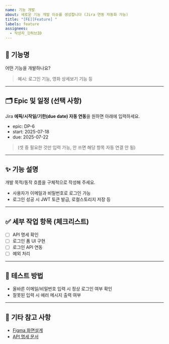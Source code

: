 ```yaml
---
name: 기능 개발
about: 새로운 기능 개발 이슈를 생성합니다 (Jira 연동 자동화 가능)
title: "[FE][Feature] "
labels: feature
assignees: 
  - 작성자_깃허브ID
---
```


## 📌 기능명
어떤 기능을 개발하나요?
> 예시: 로그인 기능, 영화 상세보기 기능 등

---

## 🗂️ Epic 및 일정 (선택 사항)
Jira **에픽/시작일/기한(due date) 자동 연동**을 원하면 아래에 입력하세요.

- epic: DP-6
- start: 2025-07-18
- due: 2025-07-22

> (셋 중 필요한 것만 입력 가능, 안 쓰면 해당 항목 자동 연결 안 됨)

---

## ✨ 기능 설명
개발 목적/동작 흐름을 구체적으로 작성해 주세요.

- 사용자가 이메일과 비밀번호로 로그인 가능  
- 로그인 성공 시 JWT 토큰 발급, 로컬스토리지 저장 등

---

## ✅ 세부 작업 항목 (체크리스트)
- [ ] API 명세 확인  
- [ ] 로그인 폼 UI 구현  
- [ ] 로그인 API 연동  
- [ ] 예외 처리  

---

## 🧪 테스트 방법
- 올바른 이메일/비밀번호 입력 시 정상 로그인 여부 확인  
- 잘못된 입력 시 에러 메시지 출력 여부  

---

## 📎 기타 참고 사항
- [Figma 화면설계](https://www.figma.com/...)  
- [API 명세 문서](https://api.example.com/docs)
